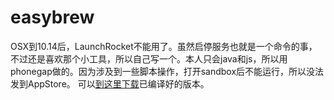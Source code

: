 # easybrew
OSX到10.14后，LaunchRocket不能用了。虽然启停服务也就是一个命令的事，不过还是喜欢那个小工具，所以自己写一个。本人只会java和js，所以用phonegap做的。因为涉及到一些脚本操作，打开sandbox后不能运行，所以没法发到AppStore。
可以[到这里下载](https://github.com/hagedr/easybrew/releases)已编译好的版本。
